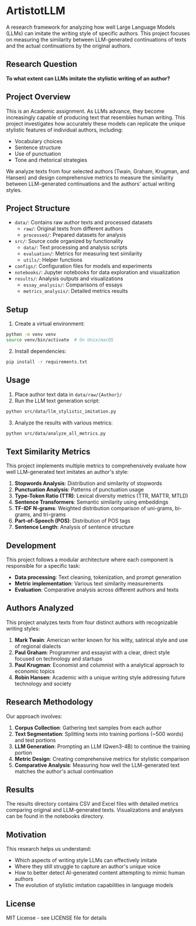 # ArtistotLLM

A research framework for analyzing how well Large Language Models (LLMs) can imitate the writing style of specific authors. This project focuses on measuring the similarity between LLM-generated continuations of texts and the actual continuations by the original authors.

## Research Question

**To what extent can LLMs imitate the stylistic writing of an author?**

## Project Overview

This is an Academic assignment. As LLMs advance, they become increasingly capable of producing text that resembles human writing. This project investigates how accurately these models can replicate the unique stylistic features of individual authors, including:

- Vocabulary choices
- Sentence structure
- Use of punctuation
- Tone and rhetorical strategies

We analyze texts from four selected authors (Twain, Graham, Krugman, and Hansen) and design comprehensive metrics to measure the similarity between LLM-generated continuations and the authors' actual writing styles.

## Project Structure

- `data/`: Contains raw author texts and processed datasets
  - `raw/`: Original texts from different authors
  - `processed/`: Prepared datasets for analysis
- `src/`: Source code organized by functionality
  - `data/`: Text processing and analysis scripts
  - `evaluation/`: Metrics for measuring text similarity
  - `utils/`: Helper functions
- `configs/`: Configuration files for models and experiments
- `notebooks/`: Jupyter notebooks for data exploration and visualization
- `results/`: Analysis outputs and visualizations
  - `essay_analysis/`: Comparisons of essays
  - `metrics_analysis/`: Detailed metrics results

## Setup

1. Create a virtual environment:

```bash
python -m venv venv
source venv/bin/activate  # On Unix/macOS
```

2. Install dependencies:

```bash
pip install -r requirements.txt
```

## Usage

1. Place author text data in `data/raw/{Author}/`
2. Run the LLM text generation script:

```bash
python src/data/llm_stylistic_imitation.py
```

3. Analyze the results with various metrics:

```bash
python src/data/analyze_all_metrics.py
```

## Text Similarity Metrics

This project implements multiple metrics to comprehensively evaluate how well LLM-generated text imitates an author's style:

1. **Stopwords Analysis**: Distribution and similarity of stopwords
2. **Punctuation Analysis**: Patterns of punctuation usage
3. **Type-Token Ratio (TTR)**: Lexical diversity metrics (TTR, MATTR, MTLD)
4. **Sentence Transformers**: Semantic similarity using embeddings
5. **TF-IDF N-grams**: Weighted distribution comparison of uni-grams, bi-grams, and tri-grams
5. **Part-of-Speech (POS)**: Distribution of POS tags
6. **Sentence Length**: Analysis of sentence structure

## Development

This project follows a modular architecture where each component is responsible for a specific task:

- **Data processing**: Text cleaning, tokenization, and prompt generation
- **Metric implementation**: Various text similarity measurements
- **Evaluation**: Comparative analysis across different authors and texts

## Authors Analyzed

This project analyzes texts from four distinct authors with recognizable writing styles:

1. **Mark Twain**: American writer known for his witty, satirical style and use of regional dialects
2. **Paul Graham**: Programmer and essayist with a clear, direct style focused on technology and startups
3. **Paul Krugman**: Economist and columnist with a analytical approach to economic topics
4. **Robin Hansen**: Academic with a unique writing style addressing future technology and society

## Research Methodology

Our approach involves:

1. **Corpus Collection**: Gathering text samples from each author
2. **Text Segmentation**: Splitting texts into training portions (~500 words) and test portions
3. **LLM Generation**: Prompting an LLM (Qwen3-4B) to continue the training portion
4. **Metric Design**: Creating comprehensive metrics for stylistic comparison
5. **Comparative Analysis**: Measuring how well the LLM-generated text matches the author's actual continuation

## Results

The results directory contains CSV and Excel files with detailed metrics comparing original and LLM-generated texts. Visualizations and analyses can be found in the notebooks directory.

## Motivation

This research helps us understand:

- Which aspects of writing style LLMs can effectively imitate
- Where they still struggle to capture an author's unique voice
- How to better detect AI-generated content attempting to mimic human authors
- The evolution of stylistic imitation capabilities in language models

## License

MIT License - see LICENSE file for details
